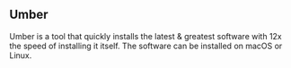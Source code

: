 ## Umber

Umber is a tool that quickly installs the latest & greatest software with 12x the speed of installing it itself. The software can
be installed on macOS or Linux.
